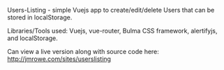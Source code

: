 Users-Listing - simple Vuejs app to create/edit/delete Users that can be stored in localStorage.

Libraries/Tools used: Vuejs, vue-router, Bulma CSS framework, alertifyjs, and localStorage.

Can view a live version along with source code here: http://jmrowe.com/sites/userslisting
